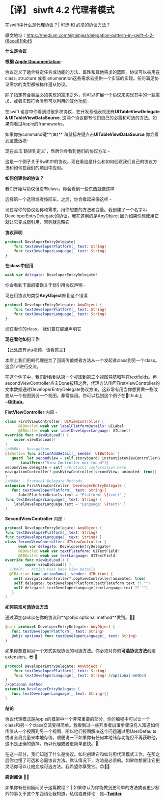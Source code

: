 # 【译】 siwft 4.2 代理者模式

在swift中什么是代理协议 ? | 可选 和 必须的协议方法 ?

原文地址：https://medium.com/@nimjea/delegation-pattern-in-swift-4-2-f6aca61f4bf5

**什么是协议**

**根据**  [**Apple Documentation**](https://docs.swift.org/swift-book/LanguageGuide/Protocols.html)**-**

协议定义了适合特定任务或功能的方法、属性和其他需求的蓝图。协议可以被用在class, structure 或者 enumeration这些需求去提供一个实际的实现。任何满足协议需求的类型都被称作遵从协议。

除了指定符合类型必须实现的需求之外，你可以扩展一个协议来实现其中的一些需求，或者实现符合类型可以利用的其他功能。

在swift 语言中你看到过很多次协议，在开发基础表视图有**UITableViewDelegate & UITableViewDataSource**. 这两个协议都有他们自己的必需和可选的方法。如果你看过Apple的frameworks。

如果你按command键**(**⌘**)** 和鼠标左键点击**UITableViewDataSource** 你会看到这些选项-



现在点击'跳转到定义'，然后你会看到他们的协议方法 -

这是一个例子关于Swift中的协议。现在看这是什么和如何创建我们自己的协议方法和如何在我们的项目中应用。



**如何创建你的协议？**

我们开始写协议但没有class，你会看到一些东西就像这样 -

选择第一个选项或者按回车。之后，你会看起来像这样 - 

现在写你的协议名称和需求，用你想要的方法和变量。我创建了一个名字叫DeveloperEntryDelegate的协议，我在这用的是AnyObject 因为如果你想使用它就让它变成弱引用，否则就忽略它。

**协议声明**

```swift
protocol DeveloperEntryDelegate{
    func textDeveloperPlatform(_ text: String)
    func textDeveloperLanguage(_ text: String)
}
```

**在class中应用**

```swift
weak var delegate: DeveloperEntryDelegate?
```

你会看到下面的错误关于弱引用协议声明 - 

现在用协议的类型**AnyObject**修复这个错误

```swift
protocol DeveloperEntryDelegate: AnyObject {
    func textDeveloperPlatform(_ text: String)
    func textDeveloperLanguage(_ text: String)
}
```

现在看你的class， 我们要在那里声明它

**现在看他如何工作**

【此处应有utu视频，请看原文】

本质上我们用的代理是为了回调传值或者方法从一个发起者class到另一个class。这会1v1进行交流。

在这个例子中，我们尅看到从第一个视图到第二个视图导航和写在textfields。再secondViewController点击Done按钮之后，代理方法传回FirstViewController的文本数据通过DeveloperEntryDelegate协议方法。这非常有用当你想要做一些改变从一个视图到另一个视图。非常易用。你可以找到这个例子在🐔ithub上~[**Github**](https://github.com/ANSCoder/Delegation-Example)。

**FistViewController** 内部 -

```swift
class FirstViewController: UIViewController {
      @IBOutlet weak var labelPlatformDetails: UILabel!
      @IBOutlet weak var labelDeveloperLanguage: UILabel!
override func viewDidLoad() {
    super.viewDidLoad()
}
//MARK: - Navigation
@IBAction func actionAddDetail(_ sender: UIButton) {
   guard  let secondView = self.storyboard?.instantiateViewController(withIdentifier: "SecondViewController") as? SecondViewController else {   
       fatalError("View Controller not found")}
secondView.delegate = self //Protocol conformation here
navigationController?.pushViewController(secondView, animated: true)}
}
//MARK: - Protocol Delegate Methods
extension FirstViewController: DeveloperEntryDelegate {
   func textDeveloperPlatform(_ text: String){
      labelPlatformDetails.text = "Platform: \(text)" }
func textDeveloperLanguage(_ text: String) {
    labelDeveloperLanguage.text = "Language: \(text)" } 
}
```

**SecondViewController** 内部 -

```swift
protocol DeveloperEntryDelegate: AnyObject {
func textDeveloperPlatform(_ text: String)
func textDeveloperLanguage(_ text: String) }
class SecondViewController: UIViewController {
      weak var delegate: DeveloperEntryDelegate?
      @IBOutlet weak var textPlateform: UITextField!
      @IBOutlet weak var textLanguage: UITextField!
override func viewDidLoad() {
         super.viewDidLoad() }
  //MARK: - Action Pass back view Details
  @IBAction func actionDone(_ sender: UIButton) {
    self.navigationController?.popViewController(animated: true)
    self.delegate?.textDeveloperPlatform(textPlateform.text ?? "")
    self.delegate?.textDeveloperLanguage(textLanguage.text ?? "")
   }
}
```



**如何实现可选协议方法**

通过添加@objc在你的协议和**@objc optional method**做到。👍🏽

```swift
@objc protocol DeveloperEntryDelegate: AnyObject {
   func textDeveloperPlatform(_ text: String)
   @objc optional func textDeveloperLanguage(_ text: String)
}
```

如果你想要用另一个方式实现协议的可选方法。你必须对你的**可选协议方法**创建extension。😎 🎉

```swift
protocol DeveloperEntryDelegate: AnyObject {
    func textDeveloperPlatform(_ text: String)
    func textDeveloperLanguage(_ text: String) //optional method
}
//optional method
extension DeveloperEntryDelegate {
   func textDeveloperLanguage(_ text: String){}
}

```

**结论**

协议代理模式是Apple的框架中一个非常重要的部分，你的编程中可以让一个class和另一个class交流变得简单。我看到过一些开发者出事步骤没有人知道如何传值从一个视图到另一个视图，所以他们视图解决这个问题通过用UserDefaults或者全局变量来本地存值。顺便说一下如果你有任何本地储存功能但不再获取他，这不是正确的选择。所以代理或者更简单更快。🎉

在这一部分，我们知道了什么是协议。如何创建它和如何用代理模式工作。在那之后你也懂了可选和必需协议方法。默认情况下，方法是必须的。如果你想要让它更灵活你可以让他变成可选方法。我希望你享受它。😊✌🏼



**感谢阅读** 🙌🏼

如果你有任何疑问关于这篇教程？ | 如果你认为你能做到更简单的方法或者更少额外的事关于这个东西请让我知道，私信或者评论 - 推~[**Twitter**](https://twitter.com/anand8402)